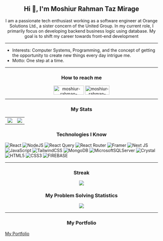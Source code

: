 <h2 align="center">Hi 👋, I'm Moshiur Rahman Taz Mirage</h2>
<p align="center">I am a passionate tech enthusiast working as a software engineer at Orange Solutions Ltd., a sister concern of the United Group. In my current role, I primarily focus on developing backend business logic using database. My goal is to shift my career towards front-end development</p>
<hr />

- Interests: Computer Systems, Programming, and the concept of getting the opportunity to create new things every day intrigue me.
- Motto: One step at a time.

<hr/>



<h3 align="center">How to reach me</h3>


<p align="center">
<a href="https://linkedin.com/in/moshiur-rahman-mirage-085059154" target="blank"><img align="center" src="https://img.shields.io/badge/LinkedIn-0077B5?style=for-the-badge&logo=linkedin&logoColor=white" alt="moshiur-rahman-mirage-085059154" height="30" width="100" /></a>
<a href="mailto:moshiur.mirage@gmail.com" target="blank"><img align="center" src="https://img.shields.io/badge/Gmail-D14836?style=for-the-badge&logo=gmail&logoColor=white" alt="moshiur-rahman-mirage" height="30" width="80" /></a>
</p> 

<hr/>

<h3 align="center">My Stats</h3>




<table>
  <tr>
    <td valign="top"><img src="https://github-readme-stats.vercel.app/api?username=moshiur-rahman-mirage&theme=default&show_icons=true&hide_border=true&count_private=true"/></td>
    <td valign="top"><img src="https://github-readme-stats.vercel.app/api/top-langs/?username=moshiur-rahman-mirage&theme=default&show_icons=true&hide_border=true&layout=compact"/></td>
  </tr>
</table>


<h3 align="center">Technologies I Know</h3>

![React](https://img.shields.io/badge/react-%2320232a.svg?style=for-the-badge&logo=react&logoColor=%2361DAFB) ![NodeJS](https://img.shields.io/badge/node.js-6DA55F?style=for-the-badge&logo=node.js&logoColor=white)
![React Query](https://img.shields.io/badge/-React%20Query-FF4154?style=for-the-badge&logo=react%20query&logoColor=white) ![React Router](https://img.shields.io/badge/React_Router-CA4245?style=for-the-badge&logo=react-router&logoColor=white)
![Framer](https://img.shields.io/badge/Framer-black?style=for-the-badge&logo=framer&logoColor=blue)
 ![Next JS](https://img.shields.io/badge/Next-black?style=for-the-badge&logo=next.js&logoColor=white)
![JavaScript](https://img.shields.io/badge/javascript-%23323330.svg?style=for-the-badge&logo=javascript&logoColor=%23F7DF1E) ![TailwindCSS](https://img.shields.io/badge/tailwindcss-%2338B2AC.svg?style=for-the-badge&logo=tailwind-css&logoColor=white) ![MongoDB](https://img.shields.io/badge/MongoDB-%234ea94b.svg?style=for-the-badge&logo=mongodb&logoColor=white) ![MicrosoftSQLServer](https://img.shields.io/badge/Microsoft%20SQL%20Server-CC2927?style=for-the-badge&logo=microsoft%20sql%20server&logoColor=white) ![Crystal](https://img.shields.io/badge/crystal-%23000000.svg?style=for-the-badge&logo=crystal&logoColor=white) ![HTML5](https://img.shields.io/badge/html5-%23E34F26.svg?style=for-the-badge&logo=html5&logoColor=white) ![CSS3](https://img.shields.io/badge/css3-%231572B6.svg?style=for-the-badge&logo=css3&logoColor=white) ![FIREBASE](https://img.shields.io/badge/firebase-ffca28?style=for-the-badge&logo=firebase&logoColor=black) 

<hr/>

<h3 align="center">Streak</h3>   

<p align="center">
   <img src="https://github-readme-streak-stats.herokuapp.com/?user=moshiur-rahman-mirage&theme=default&hide_border=false&layout=compact"/>

</p>
<h3 align="center">My Problem Solving Statistics</h3>
<p align="center">
<img src="https://leetcard.jacoblin.cool/moshiur-rahman-mirage"/>
</p>
<hr/>


<h3 align="center">My Portfolio </h3>
<a align="center" href="https://portfolio-2b98e.web.app/"> My Portfolio </a>





<!--START_SECTION:activity-->
